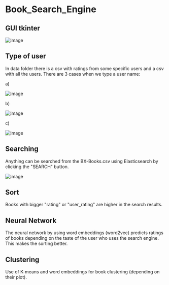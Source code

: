 # Book_Search_Engine

## GUI tkinter
![image](https://user-images.githubusercontent.com/93796754/197302894-cf17aee2-36e7-45b5-b1e4-3ad17d51f984.png)

## Type of user 
In data folder there is a csv with ratings from some specific users and a csv with all the users. There are 3 cases when we type a user name:

a)

![image](https://user-images.githubusercontent.com/93796754/197302935-a68a2a1c-ed1f-4873-bc3b-4e0d80961e1d.png)

b)

![image](https://user-images.githubusercontent.com/93796754/197302963-8953172b-265d-40fe-a8f3-c6a0bc4c990d.png)

c)

![image](https://user-images.githubusercontent.com/93796754/197302988-98e9799d-5658-4e10-b051-06cbf1389a07.png)


## Searching
Anything can be searched from the BX-Books.csv using Elasticsearch by clicking the "SEARCH" button. 

![image](https://user-images.githubusercontent.com/93796754/197303045-34c3c740-8f5f-4e0b-9dfc-87e3dd970a5a.png)


## Sort 
Books with bigger "rating" or "user_rating" are higher in the search results. 

## Neural Network 
The neural network by using word embeddings (word2vec) predicts ratings of books depending on the taste of the user who uses the search engine. This makes the sorting better.

## Clustering
Use of K-means and word embeddings for book clustering (depending on their plot).





